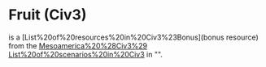 # Fruit (Civ3)

 is a [List%20of%20resources%20in%20Civ3%23Bonus](bonus resource) from the [Mesoamerica%20%28Civ3%29](Mesoamerica) [List%20of%20scenarios%20in%20Civ3](scenario) in "".